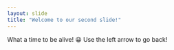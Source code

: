 ```yaml
---
layout: slide
title: "Welcome to our second slide!"
---
```

What a time to be alive! 😀
Use the left arrow to go back!
